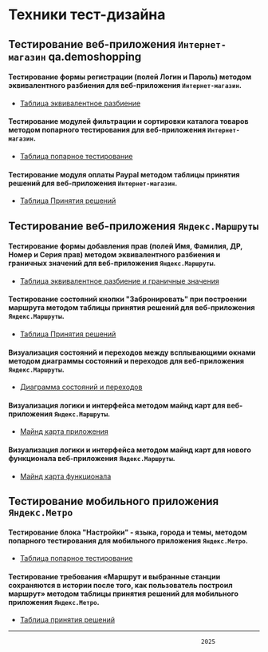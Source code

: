 # Техники тест-дизайна


## Тестирование веб-приложения `Интернет-магазин` qa.demoshopping

#### Тестирование формы регистрации (полей Логин и Пароль) методом эквивалентного разбиения для веб-приложения `Интернет-магазин`.
- [Таблица эквивалентное разбиение](https://docs.google.com/spreadsheets/d/14HFYSPNJRyDMktBCUYoLbL4xglilWt0iUaBI9xPxYRc/edit?usp=sharing)

#### Тестирование модулей фильтрации и сортировки каталога товаров методом попарного тестирования для веб-приложения `Интернет-магазин`.
- [Таблица попарное тестирование](https://docs.google.com/spreadsheets/d/11u2mu7wfr7AYKezyyXut5UnKJ3MFCgESpoK4eVLnT_I/edit?usp=sharing)

#### Тестирование модуля оплаты Paypal методом таблицы принятия решений для веб-приложения `Интернет-магазин`.
- [Таблица Принятия решений](https://docs.google.com/spreadsheets/d/1IzgJj_mnyfwArq-ZYjsgxSP4zS1Qqf4NY555rcWX8_A/edit?usp=sharing)

## Тестирование веб-приложения `Яндекс.Маршруты`

#### Тестирование формы добавления прав (полей Имя, Фамилия, ДР, Номер и Серия прав) методом эквивалентного разбиения и граничных значений для веб-приложения `Яндекс.Маршруты`.
- [Таблица эквивалентное разбиение и граничные значения](https://docs.google.com/spreadsheets/d/1AIE3t8iwD1dy8RVX5L6ez8s2FIDvzKEKbDhp5L5bCCk/edit?usp=sharing)

#### Тестирование состояний кнопки "Забронировать" при построении маршрута методом таблицы принятия решений для веб-приложения `Яндекс.Маршруты`.
- [Таблица Принятия решений](https://docs.google.com/spreadsheets/d/1KDL2tfHQqTjDs6UILd2VTfW3o_oyEEk_G_N9htGK92A/edit?usp=sharing)

#### Визуализация состояний и переходов между всплывающими окнами методом диаграммы состояний и переходов для веб-приложения `Яндекс.Маршруты`.
- [Диаграмма состояний и переходов](https://viewer.diagrams.net/?tags=%7B%7D&highlight=0000ff&edit=_blank&layers=1&nav=1&title=%D0%B4%D0%B8%D0%B0%D0%B3%D1%80%D0%B0%D0%BC%D0%BC%D1%83%20%D1%81%D0%BE%D1%81%D1%82%D0%BE%D1%8F%D0%BD%D0%B8%D0%B9%20%D0%B8%20%D0%BF%D0%B5%D1%80%D0%B5%D1%85%D0%BE%D0%B4%D0%BE%D0%B2%20%D0%BC%D0%B5%D0%B6%D0%B4%D1%83%20%D0%B2%D1%81%D0%BF%D0%BB%D1%8B%D0%B2%D0%B0%D1%8E%D1%89%D0%B8%D0%BC%D0%B8%20%D0%BE%D0%BA%D0%BD%D0%B0%D0%BC%D0%B8.drawio#R7Z1fk5s4EsA%2FjavuHuwCAQIeZ%2Fxnt1LZ2lxl7za5lytiM2N2PcbBTGZmP%2F2BLWGpESCDJDN1l4eJESCw1Pqpu9UtT5z50%2BtPWXTY%2FpJu4t0EWZvXibOYIITswCv%2BK0veziXYs88Fj1myORcxBZ%2BTv2JSaJHS52QTH7kL8zTd5cmBL1yn%2B328zrmyKMvSF%2F6yh3THP%2FUQPca1gs%2FraFcv%2FT3Z5NtzaYD8S%2FnPcfK4pU%2B2cXg%2B8xTRi8k3OW6jTfrCFDnLiTPP0jQ%2Ff3p6nce7svFou5zvWzWcrV4si%2Fe5zA3HP710%2B7T4Of2A7%2Faf%2FvPF%2Bvh7MiW98yPaPZMvPFlYkzu3%2FHu%2FnCzsSWCdPs9Pf4snnA%2FR6dT96bNdu%2Fh8WXXonf7i099AVFtArz9XtWIqrCqvHlTdtaKVgwe59A2rx2Hm7IKWF3etSM%2Fkb7S7s%2FR5v4nLFrMmzv3LNsnjz4doXZ59KQS8KNvmT7viyC4%2B1nuAdMqPOMvjV6aI9MhPcfoU59lbcQk561A5J8PD9sjxy0XYbCpBW0bQMCmLiHw%2FVlVfRKD4QKTgConAdYmAjVTUUgy%2FmG%2BMQrwP5fl4v%2FmcR3l59iHZ7ebpLs1OtznW6V95aZ6lf8bMmYcHckZBi3q2x7doWTNsUkfQoo6uFqXfgW3BTQEZcphm%2BTZ9TPfRbnkpvecF8XLNxzQ9kBb%2FI87zN0LM6DlPJYXzmD5n67jlfQna8ih7jPNudpTfpbVjsngX5ckPHqjKW9m%2FRm47BnZ0PJznkofkteyDRklWQQCPJwCuS6srkFZXl7TaqOeUYDOnljXUsuWI3DhCHLt8ZziC3ggFvVEVDumOf35Av0Vu8q9fH4P58vu%2FLe%2FXrTMV9EZNrPebu1LTKY7Wu%2Bh4TNZ8u%2FCNGL8m%2BZfy88wjR1%2FJdeXnxStz2eKNHDS2rLqxT279lCbFIy79gcMZ9sLqX8D1DrLCWcj%2B46s%2Fg47UyCpGVz3EgTPtmYu1ak%2B9W33z%2Fh3uCodfCBQuRtUqP5%2FPznntzCZaD7J4Heo00srPPl9DpSLdk9rI%2BKyeW1W1Ym60mME8ZzQyRM%2BebuduXDLP8hmV7Y5RBtkPC%2BYRWPytEf7%2BXCrSpxcNfeaGHlhiq67qFU3hH6NvhblTjLD4mPwVfTudsgCUitlklzzui8Nd%2FFDWVNIoKQyMO1L8Lc3z9Ek4ytqIQAwe8tRJZWbIw25KhuPAMTrFPDM9MF7Sh4djrGWo2I5yOHbqZRU%2BGXharfAsejN7%2B8IefL3gtzy83HY6ovetn7Mfpxcbps3R%2Bdy8OgfEhUIbai6ymK4UdKrYB3JgLro%2FemMuO5QXHJvlGWGxDtD4Xlj8XhdhP7%2BBWtFvmCYkUHkxi%2B9qULw7XeYw5jhLcnaCqOMaMac8pmQ5HnRSYIyHnXbIC0%2Fxiubw2dP5E7qM3NiMwNUlYMFIG6s9AL2hjm3Tij8Gir%2Frk8Yx4YcR947AESPTO3ddPjROHVwxXcaSoq7vGDfFRtchAg%2BDieFyxyvbI%2BqiKfLG1knVlwDz4pJpynMrL6e1scFaSGFXt9SHU2VFiQB3eXxVAysXdOLlrKjK%2FELMlQhaRQKqsvYM6x%2BvpvcbC07oj05u9PlZrjcUbN5QcPyww1Q4HX2Ks6RojDibdDhtWJOhVTHoNBmobaHbDRRAt1zo8VXI2hBu06xiyLmDBBarYrW9OrSY4W8zGGErsepCfjO3xuj8GrZvTBVHAnNOPX7anbxi%2FNgd6BlAGVynTKvipZ0ycCGmp6NiWl%2FSMetCRmLDTpYynJbEWAk8ZTrU2qC55roqW9dIbochd3QYAv4lBKYsjVQKdFHJZqhkzbDl9PCgdpGprKKXTiTtRm1VnnTTCqoynuvPempFGAShuNiwVhSOlFdNhtyY1KZgZLxCvCzZgSlaOQLTXz2tJHWoq0g1QIcSWGqtfhHdVPLhYqDjzLDfD0vQSyCqSzOZHIFbYAEWmNk17XveX1QnivJF%2BCVz8epiJ8qvnOsi6FgASbEwGkBOwWyLsDFCql8vr4KJfDaaqJ%2BfC3WtiHevzl%2B%2FZt5Ky9E4wGzLC2ehw8lNFTp8tRNMUBd0qClaS7ctMB%2B4hKhaF8edYYvjkjRklcOAwfSKc9mPh4OjW%2FtGDi%2BEU8eYZesKPCRqSDi1Zpbl8%2BatDr%2FbraxbbAZ4ABsY9WQdXKHETs1K1h3PKV7Hv6lx%2B7d2b9zfx0MtOlDHQy07QLz6ZmyRgIqyZndcDwPX6oBVf03MFiSjDAMTs8TsCVaYadlgMYEBRX21NRhiAevRjC9P4FVZnOPRQYgBv8bIxTiwxqjQlm2JcdFq0dZ1ONRsmnfatWwGEeHdupD4cn6ugfAp2WzOiV4Ap0SlLir37ifeQh6VXhMSm%2BjZiMpShXH5LIipo2RY0LDVKtrRmHfQE3hyBsKzQuEllFtWc7s2AceY5ft%2BeQuchRimIUiv3todFSkyjWuhv17YHmfefrkeS9obFq8iSWE2dg4Ev3UuttyYuZQqY2QuqQZ4zDUiVn0QS0PqjGpPoRjJ7ZqwWsYO8y4aYqwDlpwRjJ6TtsotviLHlrXKB1PWtTqyeeBa%2BLXXm3BwesMCfAyHEd4Y0ZRKY0T0JWKMr5YmKhmAtsx%2BH%2F2gfXGFMrHMod%2BF7n4%2BCYXRz4K4xHeBZxuiCG5KIB%2FACEIhXZizqdvpIE61UaR2Tv8HIUhH%2BZghCBlozDeA1fsG%2Btj4Df4EJc7VYas%2B2JUk3dDYMcCdAEbgS2%2FpAbS%2BAHrpNQMMN9jNveOGzOzoYTKYSOEeHS3YNbpYRTkymsUquBWauYQWHwu7ZQx7nrUSrlPpU77%2BPShtEQtcLgtxuuuktkvOnBlLAaPOgMTSgQOVrbBxMx3TCagu8BYHgn2%2BzCagYrFJ373tGktulwF%2FPfsX02ushr0w65nM9VTk2%2Fcd9OiMoO%2F02dBK1pZ0OTKxbPS5L2spD9UfPd4yCTxgQ0jrj8DT6Rs2gLFWA5iqYHRxfjwKFB6ZAjUNgKlrziZVn3vXO4vuuhwYAzwxZY%2FWdme2gp5AcYGHNzRtkBpJsVswOodAXG%2BGlbHlyMF1NHNmmfoQQnEyh6yeYkJLEZh2rfjRThUQGhj29dO79KtVeDIcHOg3BAeaDA8ZadoZHWmjYc4lItUAZgQOdWm3hMwewZX12y4bIIxoNO4HaML6NzdhfY2xO0y4zvhsWCqqo0n1Qx4PdR9uCCo9O9gdFemeHIzsQvPOsvDoOBvPtAD2a5hq2X%2F2j6%2FuPz5l9x%2B%2Fex%2FuXeTMV7%2FFb1OB8jAQOePPRgb0GJKerJw89WRd160ShQfvtGehmQvq0pZk3BGz51tDr0dgPAyL8ROOjgYV6h2HwKgErTQ%2F%2BRHWzCHtnIWbwk0DHdnOwi%2Bob9sHlrKEmBKgnVkWH%2BFSkKEzLLA5yE8JU6%2Fc81Q5fGsbkPff4rQALWJ%2BzcYF9Vozy2%2F8zRx1OqFQEo1szDAknWSsjHKMMAomUdnGEKV%2BBbXSBUsZZzEVWoEcp3qsvUJAsTpivPuWvnA%2FJVMWFCeoGPUGmooNC5UDzQU%2BDmz33AYMal9Y0sl5rRrpwQxCpDbBTij3Deu8hrOr0emDLff7qyD8sOUXJLTFD%2FIOQ8nGatnMEbzoe%2F75MJWTDjYx6cAlVh3pisJvp36B%2FUrYi7XoIPTbpyfRNNPX13qT%2BcbXMt%2FU0l8w7dCr01%2FgHqaeK7fr5NXJiUj4wlonnIY4ALUTjvAXngzNBj22%2BW2fyJzaq%2F9%2FfmAIqt0o8eiUQGcIBTFYxWGWlg1%2FuTyLDttf0k3Z4Mv%2FAg%3D%3D#%7B%22pageId%22%3A%22pQJ__MYgzzdRZCGl4pJE%22%7D)

#### Визуализация логики и интерфейса методом майнд карт для веб-приложения `Яндекс.Маршруты`.
- [Майнд карта приложения](https://viewer.diagrams.net/index.html?tags=%7B%7D&highlight=0000ff&edit=_blank&layers=1&nav=1&title=yandex-routes-mindmap.drawio#R7V1bV9s41%2F41rPW%2BF7B08PEyEDLMTKdvZ%2FFNO%2FSmi0IKtIEwAdoyv%2F7LwVK27G1HcSxrG9yLNDhOoujRPurZW3vy6PbnL7Pz%2B%2Bs%2FppfjyZ5glz%2F35HBPiFCIYP7f4spzdoUzvrpyNbu5XF0DF05v%2Fh1nF1l29enmcvxg3Pg4nU4eb%2B7NixfTu7vxxaNx7Xw2m%2F4wb%2FsynZjfen9%2BNS5cOL04nxSvfri5fLxeXU1EvL5%2BMr65ulbfzKN09crtubo5%2ByUP1%2BeX0x%2Fgkjzek0ez6fRx9ez259F4spg9NS%2Br941KXtUDm43vHm3e8O7P%2B9P4U%2Fp8enIdT9Pk%2BOrT9dE%2BT7LBPT6rXzybPt1djhdvYnvycDp7vJ5eTe%2FOJ2%2Bm0%2Fv5RT6%2F%2BHX8%2BPicYXX%2B9DidXxpPPi9%2F3Pfx7PFmPn3zS9ePt5PsDfMhzp7%2FXnzkQaj%2BPIOvDX9m37f66zn76%2BFxNv02PppOprPl4GSaMhYMF6%2Bo2Vx8RHEqstl5mD7NLrLfdfqUvDn57Wb4a3z1fvDw8%2FuHT6HY52mYLarz2dX4seJOGWc4ji%2BNFZNN9i%2Fj6e14PvT5DbPx5Pzx5ru5gM6zdXil71tDNX%2BSobUNculrR451FDkhW0HOEoG6AO%2BCHPeHXPbWd9Ob%2BbAFywxVHLMDlqTrf6sPyIzWfhAy8xNXI88%2BJLcc9Kh2WCHitcu26Kps89eOnOwqcuy1IxfQR%2B6X6Yd%2F7n7cfPl9Mvp0Ntv%2F%2Bfbs882%2BLPqwi5GdZn%2FeTe%2Fm%2Fx3WAxMi9%2FPm8W%2BFzfz52RrE%2BV9r2BZ%2FPEMM%2F4bwnpnQ72Jc0clATCs%2Bae0Y1v1EMtOWRtKZLcXXtSg6ynB5rFfC8fpqc6uF11ktzONq%2BedOXoqTi%2F%2F7cP77t4dfz04uHtL%2F7YekBD773O%2Fnk6fsm%2FZENJmP%2F%2FDLdLn41lBH%2FzxN1Qv7D0uwBvMbeHL%2Fczlx6vX5s6vl%2F%2FMJHYwWj4fD5WOwfAyXj4O9OZzJ%2FNvZ4s%2F0aHmRLS%2BuHhPwXC4fxfLxUI1v%2FnNXQ8y%2BrdziLNbNj%2Bubx%2FHp%2FfkSwh%2Bz83tziZ3PLrLlt8Di8MvNZALsw6GIotGoanUsDNT4ZyWeSopDkZNiHgbZlR%2FrrAiPsmvXMCPC2O7LoESyiya7Rcluww5cPM2%2B6%2BVQX8xtfTLOhS9Bx8cTVZt2HGFj0joFdxsIB6QQFlHcI9wswqRMtXRrqtNEmeqVrV2Zam2DofFOlfFu3RKPRmz%2BryFLHEUFSyzCoiUWiCWOXRniKKqYvg4I5ZYKp74MB7abDcTsMKKke4B3A7jx%2BHsnNa3GDfX0Qr2OVIij46GVMj1cKtOjLBI6FODxGIRNTN3A1MWVatZqmqvbXGrfhf5tSPtyFufVr2BIIISp38CV%2BhWsTobDjQ9FJt1RlcbYLJ2xN%2FEs8ZLpxEEvBeGEFMKhIIAwXbRY5Autr6cfx7f%2Fvvny9fb9%2FY8TOf4Y3x7uy8A%2FWMp90iJ4Bl7BxbFRoD6OJm%2BH74LLs%2Bvb6ePJ3W9nl39wf3niqlE7Cz4PgcMjl4%2BJyhOvvJpuh5pSxgdhztvRiWBvwSYPAgTWxqMTBxHD%2F35%2BiJ9v%2BO3bPw9%2Fv%2FsteZIf%2Fv53X9iqwICWS8LD0MGsdzwm3BHhlBjCfVqnYYRDb8SJkvH0eZ2mEfaWfi8ZT1P87h5hNaO0UrM8bIoH3iOsZtSbp1U17vqp2SUBZfGcq3hFZ2F1jPJ5BiObLJWbFFK5mtHCzG%2FXqdyR%2BRV6V27%2Bdj0kdY%2FQRJn5n0cgllr9hLjwA1f0mmPzczbOAHyJAR4P%2FI0C3NnlbHQaWoZnibO9wN7gFNRR1T79RnVEy9xEvbVpFl5iUT1ua6Aqlqai1s%2Fh7t8g070DXm4ytD6PFEVyF61bULNJc3mwpLDnF6odN397fihQTpiru8DSiJUTeQr53AcP7OY%2FzzVvbP4RXlO23iEFSU%2FyKO%2F7GNLT1Ea4o9kOEt%2BzzUWfbCyYHZzIYU0TpMUD5aJPNjaNMK2ijQBXmakwSUGrUBCqzCHQo9AROTQpRlCzrj4nBmZwkDkc3Q3tuIx8E40UKxFPRUCjFi5QWW%2BaLm46BkH3AAT%2BOr2w3mKFmQLtj3Dw%2FuP1lzSTUCBodQVWYIPBHTmDu0RireDuId4MMY%2B9Q4zspVdAvI7zyrieEAPt1qoAsUd96U7bEkbdoV7J9q2BukYFlmOoMLJHfWm9pW%2FU4z4za5e6sybxx95Yifhw%2Btxs0wDTCpKTqvxQD3AdgGNSAPPGmrr1COsppUX0L6u0QgtZV9stuVxyBHwdlSSxTfwPwOeo7fmdvKWWcyCRbQ7EnRdVEjEV0xtMMS%2F0ZgogZewO2%2FpKVW7cn8Mb2Qa3znYNlHuW36SRIDQt7mCagpX9mSO3sDXJZKgTjfBDilHJiCZItlGJO5BiXJ6KxfyQrzMAswyRGAK2U5qPJ9d4xyCwHIJXBwB1jesRkMth4XluucCdVQ52VuGy0Ht9zPwt8JeS3XqNbQtAlKFrfus7KW4VvfpiyOqyuc1eUuJts6gEYzptYV4OxrTSFSIhUPL6wjAWklZAKwWBSlnKeKlGx%2B3j9e3y9O1k%2FObNx7d%2Fveeffg3kxdMAOw6gF8kdIU6IUTwZHhalh8C3FYgfnRYjJuUvp5D2X%2BR8Hm%2FjNVfwEdnODDmXNFGeHqScrf%2BJfO20TH0nLziv4zp7yUA2RcNWnJWNchrQ8oB5BdkmR6beVljLs0nb0YNRcdwggKa0tsva9p885LW6vHRqB6AxuUW60Ve2LqMit1FRJnqIrSEuIaIRq5uPirsmPcbWGFdVuZJBmE5LvTbgbkVRe4uD8FCXQGaiuwijU0os0C0jt3Y00N3Ks95UquDU0Zb%2BGa4qkQWxPxJ7g9Ru253gxluoTqr0V4UnkZC0fKrqKsXWKrTVRFn4n8S6%2BkisrX4PhAcgkFxqD4QPIBAaSQ%2BEByBU1drrA4JY98bgtRrrgJhESEQihg028GLgz9UnaIYwiDi2DkDQor0d67I2DnVFezPnBJ%2BHYkMZB01k3JKZWez74B5tPRA2M1P1egJZTXCdwunPwuhdItdGJrsYPrHEMiYV7iY7xSebA6J4LqdQMakUYlJm227O3aQG%2BArOOvFAVUZ0Cm35tA6nsLKZUW4KixvP8AZoDTjQG9qmNZjTcgOIdQdFh3iU6Inivn2iLKm2hrqMiC1Khwgu%2BNS24sDd%2FIa4QzaAHH2VCVzNKcV55P7nsVL1soJCgOu3KhbxNqeJLUHL4ZwiUdsQlsMwrG9cAvzzMMtqU5xf25Iwh%2FNb2dMmBFp1YJg1irPp3VIJpYMI7KFuQxcuxWNzGiK27r4WE%2BMlxeUrv%2BcT2gjggt5rSqDgtiLobKNT9Ix9a9G1bRkgOLFCKaQrRI%2FxrhjTau2ijXSPcYMY0zLB69%2FYLYzbwYpW4aIeed%2BnZZNnNHeCDlQ%2FfFKeUTH%2F1QVp86FRE9ugRnHjyEgpQvMbvvoDK7BQhdnmXd11j04tODptS%2BgOUqNkYbPUpLTiCT3yV3B6iBTsgMfp%2Bl%2BuKFfoMl1vtFpBoUdCNwxVYt31L6XV9U8gB5j0GO%2BKMS3GnUCOMOkx3g1joSpJyGDc96VqHmNBDOM%2Bpd48xsTSrUGPceMYB8RSeElJCg%2FyfA4BfyIAcQ2WvEP6v%2BqXdjkVhWpeL2IHLAGhU2yGTtyaLuMux6f4y70YbxRj635ljNiuiSyKSBcwbgcrWpklIftURvMY0zKrQtGTe4ybwzigJcd65G5dp%2Bj8duHO3H1%2BWPxn4UexynPGuupHRbYlIM78KBkSCIc8yGdsKZ%2FSX%2B%2BiErwI6GDSeNFKN8haTQFfE160Yg4ZEYgrSeNFy1%2BRtRoy0mES2M87rVhAj%2Fxl1Y8vSAN5Rpv1uTfOqm1k5J%2FQtssityWZyZCYsxURSGp4MAb2eFFztghwLUjjRc3ZIsCbII0XNWeLAAeCNF7UnLQSknQ3%2Bs5gzljkvVBfEmgQvstiTm0Xc0SLSKlH3oV%2BP5KlhaUr2%2Bx%2F8u7P%2B9P4U%2Fp8enIdT9Pk%2BOrT9dE%2Bp8BFnXye%2Fpg%2FX8zlzcX5ZLfVrLQBXM34T%2Fd3GHgJFARcH19QELOSauSvrwtWxHMbVDmN5V1hSQJSUtPhbFi6kJIjfMr8kQZKICQQM%2FiCwlv4VgJFd%2Fd6vUFIK2OiR979DoGbbA8B4%2BM%2F697wshfWLpq34psSKAgk4j1BocJIMlAQiCFpGBF7CIllUtTIu9MGdYOxEG02RCwRi%2B7yfBoWC6RPYomR8bbbWwIhAeqPLygEMSiEfyi6Jk2cmJGp7C1PvUf0BoPD2%2BxnXJJAfnF5FeSw0ZKlTiyvQqFs3BcU3vIjJVD435wlYjjsIaRF4tIj734j%2FE1GhHHvRoRAiouGuCC9DkqmjFhqjEIPMU9QcG%2BpseqRd%2B2IiWo95f%2FYnrSkJnVkbG4IBqYWlqgOsuk3GnYoG7FGRqgbhmbdqQQfCD8B1qDqEw7tu4jKPdvGwLnV0XZNRJBuaqQowwPLVoqhO9krUh1FsL%2BcwlCBU96JJU%2FxmN8QABejeIKm%2FwhVyiI7klufseWw1ytO00u1uADpNErE4Val9uBYoR58CK7EhryuIYZFRUcm%2BglAH%2FYE9q%2BFUUAT28MrQ1eA6kZ8%2BUROZPrjesLDTRO%2B1KyqBcDV42L2Fq4Hzfm3Lf5y1yRWNclzM%2F%2BTbP6RSIAEALGtADgEoCQgRd0PeJ6z9vI0KYOZr2r24NDURNWdxbQnMzJf0jBrDwcuAn2dgVcFcFp0x45B4UADjmlVPc5j4NiuHrmR0Z3fdiT2BocqiodHPQtzwEXbsPt85s6Rhm85yn74fHiHBDpWo%2Bs%2FQNZ%2FnBbXv7tWawwPa3ZSQBSnOmKWXqyi0TuY6pJIp3ee6gAaRrZhiTvZKSmT721Hbzvcr3%2Fm3XbEBNhirbZw1MfLbW79FmeOPZH0pR450tJDC8cACNAhUANA8dimtTYdIZqlbnwLFlKEKrhtFaq7oCQmUBnTsmBZt6OOaVFh9MjzDrQscad03xxoWaHvVeypeARcOvghxezziKhI2VI4HYoUgZ20lkXKuk1pTKszjx55KUkgZ07gTtDGJlRo49KVeOkoDHqJAyCjWgqPgM0bFp7nhBtuLXBwsBYUYkWcM%2Fa5coaTzMlbBfkWWB4D3ZlwFlzHxbxDF%2BS7%2FY4n%2BkjWzh1wp0cO9cIigEztfFKKkqM5dv4sY1rH2XwtwiJthUWnmagISzPHcnrsZrPF3Me0mk6ItA5nuBtTTaxltlCMhJa1F2VNRK1LNqvjmr1wiGh1HpCs6B69dogUm40MRF7MN22IaOXYJatDuH%2FhENFyFySrkwZ84RARcxdqla00Fo%2Byg1gFoWcKk04GpNJfY4pvl6dvJ%2BM3bz6%2B%2Fes9%2F%2FRrIC%2BeBvuczp7WOs9wBl5pPAFvD1VAq4eIHrn%2FI1b11wUmR0PvlmV813%2Bepkuu6xDd0pbm5%2Bq7d0oJ5jo2%2BjxqzLqfVuwsixiUdARgoJCGA9wGYPloIg4HaA0ANYfCtkex5y%2FX1Bpv1VM61sfpm4kqdgG0Dpoz6b0OTVA4XqLdDeLAmnMR0XIR9ciriJewT68iENJc%2BxiRr2UtUrLhfgy08ghsf8PNd0gR1xvuy%2FkXDJjdnNXXn4PuxVdsqftGEOWWY%2FSWpNVNvKDyxK4ewQ0IpljLn3YRVGuoR7CWFpX%2BZVBljPHOi4kRwHifQ0wKWm18VZ3SxefwGFQu6CIC3zOJrUZuS4hyOJN4QJbmpH6lVXLMbAIyjq5P7n9WkXgrX207fzlcZS%2B42cDoqJDqMInB3icdW8rMtkbX2aRLrHBu%2B1jNJ78itA21JLGe9HrkfY3bmkWsa9y42WoEumop5j7B8aubrWrlQq1k7j4%2FLP7zUThXZFGXp2aJFM6hCg3zFNstnIssmg5g%2BQsDaNXDRuSEcAQwheUn4WbUMo%2FK%2FPy1owCzuLnjn1cDOzLXmG6cZObfYSiyeDwukUZoPXPfq6s0i6FOUTHlZLh4fLW%2BDf7kgfmTSfiai25N9XOnibP1HOORTxs9vHIYeay08tG6q8gnD%2Fy369K1r36WQ%2FNd2g6Wo8dqckiuAaG6hXtcASXB51Y1VHAROK2hooGadTMwd6iVJJHLHQajLpxv7qu3eq9UNXUDs%2BnJUNMH2NqXSM3wYP3tqKOivs63pcZzlLb5C2cN%2FGRQnJoXvsuZIIcslJxBTKuKRAZ1SNmvBStajCkZ1MlIvRasUlJY6ZHjnZyLSRJ9vu%2FKHikvYu1yHBu%2BpigmUjQbB1qoon1kwLGBoY1owqh55KfFtnbPWcZF8jry%2BVqKXLHD7rrBFeevpeJiC4iIVVxwLxUX7Uy1IDbVdSiML1waiFXx1aqCeNkQUStX5nXOXnvhEFGzKV76K5CGiFgLDKmO7%2BkhotohRgqvMVGu0LK6Co82rt4oO3ihJYGzQ9FCy%2Bpa2jagIldoWXJYO9FCyxwFSSCXjELM11F8ad3c1FnxpSw7xKGCNa1ymcgeetneKdyPHZp%2FwpJbyIKDCysCz1ECXm49tL0rG0bxQVh1oKcsEisEhrOzCgOJHTjQqeSKbkpgQYSltWugR94TYdfbH16IsF4OjXgh3NdAILaqVe6rluutbRXb622Vra0KkNOOWrZVZQ0hbCi9OZdUFBArsooSsHCg26r6TOTWzuKx7IwkE3ZDtSgvXEBCWY5kWKSX5hamf3ZSKCvPLk9t%2B1q40xIlfS3SrWQfJYMeg%2BWCGj67HXniECZJZAehjJxBWFI51Ij%2BLXL9oW8Ei%2BsiE2%2BWZ3UYjlduxRxttyYaEO5cIHs0%2FzcatbNikJLVtk1GeRuKRlZMzuJoTaABrlgB0MsOgfkITCvTIPaj0QL9drBX%2FV%2Bhtgjbxb78LD1oXAviuzbPNqSs2ga7OAAYJUHnAIZy5C19HFmWCji09HhcPagu2dIGfmPJlhmZb6FLykJW%2BHbocrL1WTFp8XtrZ9rQ%2FMJW%2BWH4xmKfj9XIl2Ft7TZ6YHStZYAL2pItKtWbSfkGc6EJcyGVkGlRVKJ1IUc70lLS1aGPqujr2si2wMfh6umjqt0gZN6jqrJ%2BDH1URTKqCpFUSstRVdhHVX6iqlB4j6rCPqryYCaCxHtUVeu40w7S72Rku6Gsj3WmsqFc6%2FR0n3v3W0w1MdZ9rfO0OzLVoumpXr51MJudP4Mb7qc3d48P4JPfLS4AjZhWakSZab9Rvbergvj1IliNb70k9A%2FdZZV4If63s0oaJ%2FATXCU8amWVkKo9EDRMK7ESHsVooYERDYho9ZXUI6cbmeTiWjikYn8xNJFiE8ysPqq4XltvLRcU6WJoT%2B2W45iSruh0MpbwZtjtIchusyTXrz9Ebxmhm0hEt0wiVh0RYx0gAmQlBYlqX7fLWvo4mrwdvgsuz65vp48nd7%2BdXf7B9%2F1307FS9OjYkfbB6H2RLyWPjqZOc4auzbi3giJ0NHWyPl2bceEtufD19OP49t83X77evr%2F%2FcSLHH%2BPbw%2F06WRz3jZ9syynXzukZfG0XT3UncL1VMVeNGjnTTnsGXG1x872Umz6BMI09w1pe6i102KrYfi%2BFlVA7HO2lbKq6S1hTVXf7PDhIFh%2Bn%2FqmGb3orVtj2uW2imWKVsUVqN4uwQ8eyjBtxaPq0PvbG0rSpvbF9zvIIGgAmsS1%2BTQQXqOauThLcTe%2BayQq4OnS2Sn9CPYv%2Bdm82tGrUeUmCDeOHIHqH%2FexRNp5JT1oGUv8B2QWT%2Flaf%2BPZfstIXhQecg2hMGLLnW%2FCqM6jdFDwkEYd7r43v1%2BwkeSVZuKYkT2wneR2VNsFy4uZL2vAovE7LZ7rdaNHfmNpKn7cseNWw8VJYmD1W9N48kFvVnea89yacPJHmnDyTNS0Ft%2FXyhLPlXyfv17Hlr7KrXVv%2FvCS7X0znqwKMdWiVAONUTDS2vX2yURJCApJQ3D54eZLAOyoJasWhdR0wG5RrQFFWxQGPD0uU17XaQaUuKol1aqcJUWH%2FC38%2B%2F%2FPm6%2BTk9Ecir55i8ZnV2rnomqSIoqSgc0ErYFHDxgWFFSQAmpKi%2FqO29oMIKTJrdeX74Q23u%2FKRkyu6sPJLjq0otjs6NmKGdS5ZnaFGXgrSFqUAd5X89IBuVwwCS1dJEnOVyg9P1SECPEhQ91PbZdU%2FXJ9fTn%2B0JwLWaSNnIiD8pI1ccigr6QQbxYA3TnKtxaFenKhRtXJ41v%2B3jES96f0iE%2FemWNT4pHvVr2wL%2FUp5QdLyT4QfYvwLw9TbSQu46e8x3R3TlBakfmojXhakKnFNBNNap7r2mOIpWCKY6pgCDfcptMxxyR7bEB4RYI9VlxQ3T2IRdU5LaYveK2yTycRkrCSZbEnwDUDOLQFSpzuibdXgBm0PB1N5xdqz0BwJyteZP%2Bb4OgxsDeWOXoeD17%2BuWNK21aYTAz3mPCceq4k6nCFpR4nolKSB7k6odHj1ttvJOgqkEqALmmKHUgD9EuSEB0BWQQvGtbTnjidgldz%2FenvBWqoTTEHkmEdwDFoDblXi0Czvvba6tNeDvrdJuDSdIG6oK4n0%2BEfbS3GVVGhcX%2Fk5zJTaodqVmyYd03OyRM9VKDCu%2BvOOtlRgKzZK4QSxyYLs%2B3B%2FfmesLMUC%2Fnx%2B8e1quYb2L1axx6Lp7s3dzePN%2BWTPOIJMRFeaWbxxc2j1tfM5W31z9tadVEDje0bV%2BmDh3FhqBGdBkRaPdqKidlwW1cxzsygTy%2FSVFKjR7O8Jjb%2BjTdyyNqBNC6qQVWFGiZxigYY7Oe0Mwa124yOjxrq%2B8AdI%2BhCvqKO1G6fG7U34d3DjtyiAoNIGeIPIJ94FvjOEJu8Cj6QycYGntVWrxt1JgS%2FS3FU2Yce8Yzf1RSAsCZDu9IWX5rRN6ou4LX2BsIk74SCU0Im7oC9qFIh1WR3oQx%2B8qYPuFFF6VwcIq7oT7kM5q5q%2BOti%2BBKLL6iCMsGgibNM78Moh20YdNCXVSDa%2FE1JdclpQF6TasqSvy5IcpNh5Uo4kGU9Zdz4R2MgWXtXO3Ob6KG9dV%2FFhv6wSzp2gUVlQKtB0JqpuARpvlhIfds9l2B1SbxkOfNidyXm3AI23Gl582J1hOhKWNm%2BHrlQNuyaV2mlAAmOM1s4cbSB4qO7iKWLrIggRN3KsAor7K1CyyI4gLSpf1ajbY%2FKVlw1sEcpjh57USe7tKL0tc%2FeCENnwc8Xcw9dunQy%2Fm3MMatUT7rMDxmLTRnMpN1jp5V%2FvxrOb%2BSSOZ9nFh8fZ9NsYJISi44RvQRTbmE1E%2BIQt9ahbvnXrjhM8DA7SGBTjSWPxbuw4seH9uWP%2Fdu44UcnNxNVhjaOrXZAb2XJgTJ8%2Fpj%2BLmXUKsGBEp1Rzh2E1y5XUx2Y3rRgjwQwnxzwlQLDoAOuE42q3AzekeJfSOksnR3ZvJkMOD2%2BHY4KGcwgewXJbW2WTWuNk6ThfLYFID%2BIWmXb4aikJhPyvlnZYle3BLRKBKgdXzAgc7ko32yPcJDgy7S0GGcYEFgPOqSKwGCgwJNpbDGGEL4Z23QacUeN%2FMXjbWG%2FRE0gTXBu0yZKpzoyRP%2Bam6twouqmwqlH3bT4Wr9q0%2BShGqmH2FeuxBcY4fefKw8pceautPfAlWM3KcKsNmCttgJw7QowWVznuxpJBttb4P%2BBD463E9b9FzcELCR9Mohf18avi9sub76qwfV%2B5AjYhgU5H2fsNWivosnrw5c2Mh5kJDnuntvbYyoqUZHalKp%2BCf1ejvlVz3dcCER%2FM%2Fav1v8hQphFWzRginpXWsM0LcDWRqqO%2BFf1S48pxd1GbrlPnWpseGWpne51aM%2FHCtldIFQm9bukbOY%2FlKvSNbZ8j5qzegRClVjRd8FCpYjafkUIr0hOEaJyxG2ZZ6wgTszYlCXebYD63QbbRKLG6xLEiqS3ZQ4ybaWrynwMTAXqv9xh8yCEYUiP5uiZ0eRBW6fItSGtcxk2Q1nA1QYh%2F2pJCtz70yltrc7zyuDOnF7cOlDf%2BLw5UMQdI1fK2jhSx7FfJLmVXLOhGE1jBioLdYaANDkEcCtM4RXeSmEENrA8K4w1ER%2B%2F%2BvD%2BNP6XPpyfX8TRNjq8%2BXR%2Ft420GBwFYD%2BYCEMxcCcxkKQXmBkXtcNozcPs8VMYrw2o%2FDhOUoBQgeDWRO0Phiks6ww0KTufImP%2FFotK9VRdvgD2cB%2BB5DACDmZ1cciafsdBtWwniJuxxE2ETXiuOXAmjoBFJ2yq%2FT1O6mEQ3%2FVHpCtyhFLvVh17qIdwgFkVb6MNY39o4ZFy1Uu9tmIlZItkBS8raV%2BxLzjH8RIKF807xK2l1fAx0FqRJmy7e%2Bjl0A3mBEsFB%2BRNz1jKltQpFh21PNq2buT1VRwtuXDfRQdTA%2BQUl6wbX1Y2tm23DpRq7YI3u6TTHz9u0AgL7FSBcecKcJcRd4fzhCLTNgRAp5oB5MAd4sVdvDmiaAxGgbF183aSuFk0JKay3Bc7hjxJkT6hlU1BGYnmNsfUGvHiQHsiYgJov2Qru1TxNNc%2Fncm69btyp%2BZK%2B172adw1%2FYg%2B%2FQz3vMofKupud2wBewmh49hxP1PUqn6bKT1Nbz86hwnecG%2BwVfpnC59boO9T3jjN8vcJods1QUBglWcFeYTgGX24BvrPtW17SKarXGCQ1RsD8K4ySBlG9wnCMvbDGvgn%2F4tvl6dvJ%2BM2bj2%2F%2Fes8%2F%2FRrIi6dBV9smlkIDSa%2FoD0Y4r%2Bh93sjJOEyihwm9z1tbcBymOqeRvAaYvJ0wUjVq5FAhbcqGiMeyzpAtE2ZDZhbT60xYjg41v7k8Obe4EoH756asYPqE9naYufeyGlhcGPbKRzreM7w1WbDDTJnoXYzn%2BewiW4sLQIu2dDRilUtsG%2F4di%2FOMyQTn32H88cSVCS05eM7eeQpN6BioAegd7e16VBcotRFH874cWSCBaCImq7JSzS%2BR1%2BtZY2CnqDZAwW6mNhMFu86BAv59AF3Nzfe2quau7zsgXcSrynOI%2BA51Cm%2F9o%2BseJVWVQwSmtIepsgSHCEy86E10ASe6ylIV7xDB12VppfZooLs0BGSFkfktTXmwjpwXvoXzktRhKMz%2FnE0XvGz92i%2Fz33b9x%2FRyvLjj%2FwE%3D#%7B%22pageId%22%3A%224DGFe7iZH81EtKCr-hcL%22%7D)

#### Визуализация логики и интерфейса методом майнд карт для нового функционала веб-приложения `Яндекс.Маршруты`.
- [Майнд карта функционала](https://viewer.diagrams.net/?tags=%7B%7D&highlight=0000ff&edit=_blank&layers=1&nav=1&title=Deliver_template-2.drawio#R7V3rc9s2tv9b7gfP7N4ZafDg86NsWbmz2226Tfam%2BdRRYjVW61iuLOfRv34piQAPgEMSoggCspWZujZFURDO%2B3ceuOBXn7%2B9Ws8fbv%2B1ulncXTBy8%2B2CTy8Yi0hGiv9tr3zfX4mjPN5f%2BbRe3uyv0erCm%2BVfi%2FJi%2BcZPT8ubxaNy42a1utssH9SLH1f394uPG%2BXafL1efVVv%2B211p37qw%2FzTwrjw5uP8zrz6bnmzud1fzVhaXf%2B%2FxfLTrfhkmuT7Vz7Pxc3lN3m8nd%2BsvoJL%2FPqCX61Xq83%2Bt8%2FfrhZ3290T%2B7J%2F36zmVbmw9eJ%2BY%2FOGt%2B%2Bmfz28W35eRF%2Fn%2F7%2F4%2BdXjLz99GuXlYx4338U3XtwUG1D%2BuVpvblefVvfzu%2Bvq6uV69XR%2Fs9g%2BlhR%2FVff8sFo9FBdpcfH3xWbzvaTm%2FGmzKi7dbj7fla8WK15%2F%2F6V8%2F%2B6P99s%2FxrH4c%2FoNvjj9Xv71uFmv%2Flhcre5W691aeZ4TEk23r4jN3T7e3BnxLVdP64%2BLpu2IShabrz8tNg030u1t2zu3uwU%2Bo9z6V4vV50Wx8uKG9eJuvll%2BUdlpXnLlJ3lf%2BdbJej3%2FDm54WC3vN4%2FgyT9tLxQ3lBLGiRCUUsBGNOXpmDIi%2F1HIFcUv%2B48Qf4G1Vpd2nHMAF1HCz2yk7Edy5qMufCQWceajcj%2FomY868dFZH6n7cbZrLXz0Jv3jW%2FSaPXzNl6PHH0fzd58X16PYCxd9W24kExW%2FAx4q%2FqpYaPvHd8hPv0A27Mh5s9l2aztxHrqDiP5C7%2Bud6wBjNNJ9Uizg18n6Z%2FZnzLLlw8M%2FH97fjlgXwn98Wn%2FZ0Z32yQX0AC4wqEnIVpMMT03ui5pNq%2F4yv3sqP%2BmCJXfF%2Bi9%2FW%2B10TkXm5M%2BnlXhh9LijzaS4gWYP33YbJ14vfvu0%2B3%2Bx7%2FnkotjWjO9%2Bkt3Pq%2B31yxhcobsrk93PbPezCBOJuGF%2Fc%2FEzATdciVUWX3q%2F0PIzddaseG1L3a%2B3y83izcN8R8ivRVSu8tVvy7s7wCGXLElmsyam%2BLJYbxbfGslYvppEmaqyGWG8UNn7i1%2Br6LlQ4vtrtzBy5uR4%2BqM2LQlGmIdQ6d2lm1n6CJEv6UZXk3qnrvsd96ZPcZDE%2B46HKxvUF6U2v01%2Bv7ub%2FOPu7Yfk%2Fds1n06e3oxYF9XnjToKj%2FRKKnxz4rBolfkXq2dlpryFFDh5A9Cap0pefEPDCjKY4yCD7WKFSxBGXO6uXO9%2BpiCGmA4RN8xmSfGvn7ghorEeN1A0bqAJFjfQHuIGHAUIKHAYsxhILW2U2e6yx21Vqzc3ByeU%2FxigIlQaFKG8GcGmZbtUkqZipBc5HU4xErKFUPtRjDRmGghebAAbVjPibJUGoBo7Jlu6C11uKXQ0rHCdpQGox3CJlQYVJtAuUeDR5FGIXUcrNiix%2FhN%2FefXrX6%2FZD7PJbaFz%2F02f6GjkLWJvWjW0ZsU%2BTPZ4voT9oREqfmcC9hd%2Fbm%2B%2BVmD%2F8op2j8kYx%2FnvGenLTDFZ5SdztfJKm41KXJkoJOmz9RAibHf32Zvi%2Bqz0E%2FahFttTkoEETgwuSopF4H75QMkF8oEUfMQ1SA2x8s7yyRHwYWbqGvbRH1WfsH%2FvMazRh6eSGiFcmZ9XOIANyQFIRL7lAAokbgoyd8JHrIR3BkR1T2xNJGMgsJJ%2BU5VRLBlu%2F4Qr9SEExPYZWMmlEu1Xr0p2af6O1yVLlTen6vphjvIS3A9zmiaLJzVffwbuvFa%2FSPEzBtcj8CoLj6FpRi0ZOnPF0BHO0HCLTbIlGK9ICmlUhKqFgeuC6lIbMUhRKpSTZNapwjetee5yPaGRvLiSjsXFIdQYDm6cZl7AyhmsKZ61dd29oVCN69blMzUEDMrnBKg9KFRQ%2FKbtboBv4YlF0Fu5gDniAmKSE8WuCFLjA2Zg46%2BBvhKk6MePU5VbhUjBAEDSOQZPKLljpLid1cfsX5bVQwnyFN%2FMwCMrZogGZYYAIKsjdKIt4EvDKs6hAWBPQ%2By6N2CiZtcD8BlcIn5HUisJi1pIVmRrpmQ4BiCgStdPgbVB60th4Jkqbzk2tpUferiFbMI4WstoYejaKxTWX8aGRYkOhTEMCsNMX%2BouW2M2efrUqra9KCzJwhJULAA%2FFMndsTWDGDGMi6dCPDQAUt5wqT5TftYM3BOpogLlHCIAJjKAyDkdQ6BA4lZUFWDP%2FmYhOrrUcW5KHeOI1MXupM5UUwOkco6Qy9haLvOw5DL2IJdSpIj6TGmFifHpx8oiO0lJlMiYR0n00g16hCTado9LnyEUSUxwSUyBRKg5zSbvVANprgxDN1XFUKIhMBuiyeAMWFHNnZYYtgmNNyQstGSK6dlqSM81WD8vr1RqhwiMj1UvXbPtSraTKey1h4bxd8g1E7BdsaEPI%2FCNGtYASQl8CtKoyORjcvHWIzJUASpEimBhqEJ0lxtP%2FRejH6EdU0vtSAMLHxB2fI67HphzmCIm6SB0hWBZbK6qRKk%2Fae2joDJ0WIRwdaGbTqj5NaNmKOfKHGv1BruboXptrTRwUl3QGTg60hK4hYz4WC82IAwBjTg3bQQlzoxEhgtOK8UP56WKpWcXiuNxLZgfgpky4JKug3AaWDL%2FvCXc%2FYfH7f9%2BKN79v8V%2Ff9stjW3jNnGJ%2FR1ICgesFZc3jQyOk2yr6YYr8HX3PzPwO1dTg%2F69ESMzh4RnKDzpzhvB6yiVjicOmC5S9%2F%2FaViEp75IPD5xJd4woLlytHjf6%2B61d6UZ2V4OM3tkeICviW6BxTTe45nCbgqQziFFdQY3UhvypVTZ1qxSIxwHqgzxFghNsXEfuSh1k%2FvP0TpteGxvq2hGfsDLNkuVcdXRlQJxgkQvUuELFlV7IEM2vpLfiecqNjGGcMNMkY8XzotTHAWIadRDCYdpQHAohM4WwqfEjlO5X%2F2BOl2FlYdC3JtEbVmWpWLgzLQu9Jg68KZHJOjWdmhgNSf51auQf%2FfPg19jmlDkLSuICKBYNmFhpYMTyX2MaMLGSsGxZSKWp4RErDitllQUwBzdcYmXeau3ROID6GfY34FCxwwcEWhMY3dGwhJFhZW7SeY8NCFOUT%2BRY01n5EsQmqYFlwloVrKYjHyz34XB6AaVGtxJL2KB9n3i8YBZtP3%2FdK8KA9nghrBk7EfNOrCE2PazmsqhLWefpbXpYiH%2FUBRk%2BvU0Pq0Us8u%2BHD7Hp3kZx4Zv%2BEjEge2KF5RyLdSPDUbQMvuyjgiUErfOV9gD4hzWEzfUhULKWoHNJwJFe8nz9sWSlLSVcFq1lsVFHZOswOxuPw%2FE%2B2olZfS8Ly7GKe6XkRLJDpnKNRqUWuqhE1KjUAzWSXKeG3Pk2ajBn4Yt%2FULbPw60a%2FeH2hGJYbTq8ZpIUbFyT4TxRC2lhMZjpfw9dwGRyvvXYGXec7x%2Fhds%2F5thhpaJyPY2gTOG1popTbB8jhWMXuoBzOsTY%2FaWnbGmID3FGkWXzgHa3pUjm89T%2FA3SXed7emlQEWeJtDwUw3z%2FteYtW5w25lbAbFJ5VCOtASd7eQIpPbnp9nQVnI2PTbzwQ%2BjsBhpSriRmVog5Ro0bTWjyP7R8z%2ByNNGODhnY0uMI3Kmfs1a37N0NlU9tUtnWDmtpElAzgTuQuCw8mdi3Xi3I5yxcdXWok1AWABb1bXKjRRoaTni9lSVcJSm3pWw8NhwC3oNqLIbwFKV3G9vgg35snEdWtGqQP8K0BT2sWpgdayTnsFe0Ct1URrzwKqe6%2FDiHcpTa5vrrBAnqZnPaUXuM4lbSUwCIHH90QoYidv9YGrMvJK3sTPVt%2F041FqPu6N6TUFlZ6pLqsCuVVEFeaZ6Yb2jAKiOgNf9u9xDucGiFae9ZycsFCJBAO8zFQanAoIFnakwOBWQAThnKgzemIYc3%2FMSqBAW%2FpUi8MhLoEJYIJVYt6tqSgL%2BrDsQrsOkKW0WL1yh5bjHYzzmQXEwZh8%2FOTtX4qTnmaa2p8WIWbmhiGYNGiXHW2sMfgXYX4hpFZzKTkGNjgcVtPbA4GaoyJg1LOSs2CHz34J3BIPbFqeGxuA1WBw8ZVRrVW1gZP%2BYB80DYORT7pRLrfvxWVCMTF%2FkxB9raoWmdmoqg9HukfCUTOJfyaQIjDG1PG5Vc1de2HmpsTGVucb7weYyOzs2R2xM01xmbEzuc0lfmFSpkTKMKu5Muf%2Fuku7GIbP1SbOwWoEz3CedpABhmIxUvINUnSTltJTWcwqk%2FoLKkqty1AqanAyEEds7xs6SgVlN34WZAr4GO15z0pKs63j9I6zx6JEghPRHECQnHwJB%2FA%2Bz7a7eROthe1eceGQg%2Bo0mXba9v8JUWYz6%2FgLUoraMDa6CmPcwwOk9orGnahKW1cqRjFaoIQ1LhBcl1VHCszFPifxH7VRTH57X5rfJ73d3k3%2Fcvf2QvH%2B75tPJ0xtZLhRCOE8uBgrnc8RjQ3cn8pbBwokV0PCWAInlLemLE8v%2FrIgBNj0OK8eb18Q0z39cCsvFbEXQVsDHhTXxYWtw4tQ06Z3ehA5kszPGfRn2mhkVONIV8FQIZFfTPCx3CWkkfv4WmBLk6G7cBHsbjIJTyz%2BsGDK1uLdkFU4t%2FyhJ0NTyNpsQd2%2F954F73nX8zsAOL5ArP80xRYiJT3g0znPPdl00ML8s3UORdnPcrnurasepZTLymVqAWiwsavmv0wqaWt6yJji1TnkU%2BgG7Hlahllz46c%2FKK0y8cU5hHI1Z5NvE%2Bw8Gj2FsaxTcW7oO33X%2FQd0gu%2B7taAV0Oan%2F4MyHybVOWnhzkJoXfmqjPLGcAyPjdEBVX7OhXbLap8jyDPF3GhNjwbB8F2vs0xRY77REaPrb6t1bJ%2Bv1%2FDu44WG1vN88gif%2FtL0AhZMbxScsQxKCs54eUPyyX2PFFvLLHsMpfqq4amSZhSDMMloIRZpZF3%2FjWetbadNDIVHcBeH0RiLnZz0cYDkDSwAI5%2FVMyIMNc2Buv3S4nQ6k6HxoF3yL0xkTfUQiaWb4KnGn0hFnTQCUMZzcU3XDzWoogQFWLYPokcYZuE7VMbt200aUm2EzTlTeprBE%2FTD06iGiDzKX305eMbXYcU09hGQ99ZBwYgCYaZKgACbaupiNxaHWDloauuRSfIZNkbV2jgKzs1GNdj6fTH6cpqbEkK64U%2BmkO02d%2Bs9YuvebIutz%2FgIbNi9X%2FrymBbHEgFtyElYBN039J4cHEAzrYwCDE4ya2c%2BnMWUIEYAssA4GGnUBI08%2BsRbZngolmjNDEQgxePMEyTWAnrOlKvXXWVdD1i4Q2JmsdeYiFLJGRx3ipo%2FwqcPDeh%2FQGu54EhYlwcdasf9Y6whhi62DqMAaZeXKdWGDo6swJKOCJSBowRQRbQWofbuaXGZQQf9mPM4OF4zIGdQX1zjzNpPnjof9X%2FDgOs6SDsyBQcEOmcP%2FJAjnnkxu7cjEvfuneEUMJyZnUJQzxDP3X7J8jEb0PopjAuhHdu%2FRirxt0IyQZgMxAlrRSi3O%2BQg7UYSdPI1%2B1cAaN%2BpOnoZHYsohIppFTsDvMbDaWvYW%2BlEcPFA7pQ0aaDLImala6JJPrtLiY3sywsxI6Ed0nNFKwphhhJnwHlQwcCyypg7ysf4B8SNkLrFHur31NzSv%2FEVGLyzNe8oUuXNQsQMJz9GLn%2FY7C%2BYYNnrBzklEELxnO4QbyXQlGVZZ728iN83DatBw7dHrvQ40ivlYEwDHwVzh9Hh3JsTwWvE7SGrUDq%2F1RjNKcp1o6eBEw04bne7nsWj%2Bf6bqKS0XfyXUWdvsO8XQHd4eDr0eRsDFSzXoaJ3rXi6DjmVhKlTHFHtmqi5%2BUm6Id3Wcx%2Fk4B%2F9iTTlzoRxgrEEQdezs2AqGHac6EJuhlb3YcKG%2BWYu%2FANaSmTV%2FrIWdEdudteyRB%2BiZaZzGjCfIh2PjWnvRY6SR1%2BRC8lPnOJqZxyE447j%2FxF9e%2FfrXa%2FbDbHJbfNt%2F0yc6GvkvyqndZ4iZoGtHEBP0Pm94CbqaLmDwqe24gMAD2XL%2Fvrz7LWfesHh0Of6xWDx8Spvjp6qUTD38oyoeO6Kg8yj6euvIaVo13o8Dj5WCGKOwzxPpPUivJd3%2BzIUHo6C%2BRPE8qt8FjKQ0s0E3yMZVgk%2BwdJWk9wMP4poCz4YqX%2FY4T0hdYUPyaXfdW%2FJJG6HvtIwu1eC6DPHaUYBdNjv1Lg01%2BDrKv5ALhL%2BtI6SXKv2Hzx7OZnl%2BddUTxbjeDpzElhTro9IRJVhzpcb96r4XABU%2FfYo2GqDuhgTJ2ePM6q34sWnZuuxEQBymQMWK8K%2FKTUmFlyIh7a7Z%2BW%2B738wT99Qz9XY3wUqBCYg9ZXpf3P33cOUtjjV5S%2Fmgx%2B6hZG7u1TlNiRNRTqvIcW8jghrX7Urm2GEyd6pyluiZ%2FxDkzNO0vT5TVe1yhxwYgMudt1Hpjev2cCDW4Mgn1Q9%2F5VliJxp9pNHx7e9Sn3tqomHrBcZhgaK0PnNL2pNdAXC7ZgpYktmaAnf87mdY46D8zmxdsMD4ndW4YCc4Yt7kfe6f9yUDPWfeZ7ZuUFgRv1j3oBO27fpfjmH7mFp7%2F%2B7Y3stIMqdTMBqTXe1ZMdY36%2B%2FeevD8Z6qj1gkjJbfUjnw23hMTpr7n6CnP%2BJ51yd31B90coDsDZjwaVr6OeYUFnglNhdoOhaZeqsKfGU1pYHEBXlqawxF6EQBiuzXmhIqoGj6V%2F0whN7fLbeKC2Wcuhi9WEYmM9nDb25QqvCX7ZFBxo4OfkCTh3DqC6URCfM%2FCSlqJdesIoWUtUQQglQzoSlk0c9CMKbNcWkNqpiByhSPDQYoLybIVP7Usm9k9m4luR7h4tMaoQ%2B6AgMpq37iSkV7bHniDBNgcMQci19A%2FF5pgc6CK5AgNwYNX8o3r7qIh5EuwWisCMgobDqSUS3yKgh72uvLCbqm8mapdpD47qDay3zqzzsrPVquN%2FSsfrtfQRHhuP0aUD6U9jLjAOdwrMnOI9hk%2B4uO2hdShaS28lHrSoI52aqFSDvbqaF8akMw%2FbyXm%2FsPjw27Hk7ttoc3jw%2FxeYS1RgfNh%2FvGPTzsmGn3cu6XbIxSW98vNcn63f4Co5mHJJ1nV04rm7z%2B22LP9J5dvDQvkN9RALByANiXgLiBtnjbXd0A6kMuR2gpvWLAqrxmeMVNlkKjN3nuTlwDDp6V9KTgVoU6KO0ctTtNsGjp0VfybzVxIZspsJBOLDZxJZjQsVNSHOe7nBE18N2yhojQsBLbuqKHBRPoILxypJLTo2G4JQvbuuwul4EQPcGYJGadUH0%2FSHw81%2B%2BkhaoLUoSaw9cxD0wQ1TY6noAk6FJKdmqDTFI3IRTw1jMl%2Fjs54ZOuMhyavvp3x4y23zVSfU5JRFlG0Jm5QGfVaJhE2aIYdmdEY6AYi6p4OUH9eNBWRTig0fQGpNXvaBCZvfuqKn5m8hVWGX3PokG1BhVOvCjpKgx3%2B1YcHZPTeR7bTSViaOcMj4pMpfzpCDG2bggPL%2F8X1TcGO8n%2F1JUMHRCHGcKKOiMORMus%2B4wfk0lvOL4CThY4q%2Bx6RMSGpapDprqixySTv%2FvppsV4Wm7hYX9TURybXGT0gxdSqR050tkDN0TfdB8e6yCyS3cJICNNdjTL2LRDiQKFwSrShrzGnY%2BYbuIz7G2GtlZP0A4TBU5rgmqCRmYKfgMUqC6YNJnbBLk44hJN0m48xOWRIm5OwQDkkiNSGWwagKfGvIpKaclrvDOANK3dLdMZzlOiDguUtZ6id5pw27Gi1UwgNaw5WO7e8KN8OFsmbHmhcfkS1NuXYlQBKzWP9jLAQ%2BlySYRPbqh4grvTAiSa2a45oG%2BJQkN0TGFQIKRArtYKsdM9aR1ubeBWp6azJalalKCJqxIWYgtgWre8rzm%2BWX0S1%2BUh4FK4P4JG17uDD%2B1kPOfrcqUPXVldjKAaSN4Vg%2BGf16qL12I6eVxN9ZPCOdwEhLprU1%2F0Pr25OxrktOmKu8PvUGr8P66CLNNxazwGIkYSFgqbNiS63xGg5WmQIarCwqFGT2jqoIbfDQR4HxTXQKQLWtgpwpPW8BI%2FVAhwUoYYV9LDKHp4uD22l6XIPf16ZfhYuP2CoHe3B4KGTKGpm4sTAy7mUZLtc3T89bgkhUKfS5dhnHZg8cxE9rw6SGxYywCOL2woZtH7t6lHmKcoJ%2BB1yBVWzu%2FATJwrb71oxd5th49JrUbzk3oZjZSpP%2B38M7jzMM8snV%2BnlTNG%2BfaVY4pypXEuTnI1JUp3gzJBwOjJZOIklAtf%2FCJrmiDqgGoyuJVR9jq5pnEjTPrrGmx1sXHc3HC9vPWfKt9XIUi1KQsd2xenYEZLdyAMdN73bUVtOSVWnUPtQoSQxSMixHCSjGA3TPirXUCoy1kFreji6EV88MkgHvzGsaWmsJvOXAu9iMjIYXrgmR%2BGAEEXS6t9kNSlw8fvFjvo7po7qKrGQEmrnRzvTiAwv%2BEUO6bkG%2B60OFJJ%2Boxz68Xo2gxNAeqVHUvzriR4BkqOmvTQChgWi9xzEJloijwFhii1E58gkIJp6gwaTgq9A%2BpBUJxJJcu8sgCR2TsLcvUn%2F%2BBa9Zg9f8%2BXo8cfR%2FN3nxbU42BpaO%2FSQ%2B94hw%2FKt2vz0SJd5mlPtIfuvVL6voqU5ip3rj8r0R%2B2%2FtfGoDjPZm%2FYMPx7HTJbBw9ng8DetYDwzMLRY0Qk4XGCpoCC8phUJZPX2BS5SvQGvQDB13RT46RxAKBr2YjkqWd2B0tkPTZXRnPGxAH%2FbtFnuSpvxmhLkSN1dk7%2BaaXipcpBlc4JnEnF5xkeFSSVkHHGDRixDaESrAtD%2ByVQDp%2FYFWBLHvWG0a5F6j65pn13zGKukOcYqHBNnccpX73wiypJc8cmhGR56eAFLr8FIj7WfCMVzlOKocmCuFHjN6Kt%2BFDjpWqgSpDKPEz7O0irBYEYSg%2Bv1CAc8z3o9HL0eZ3xc%2BGQNXDOwisfDirOKd6LiSRvxB9b2NXDgWV8Eoy%2Biwg%2FMc99KoganPCsJFxTPUYrjzkTuLO0W4ZVbZ90QkG4gtMUDHVhN1EzfO6sJF8RnbcQf2JdAoD99Oweodqrd7NZUfVSKRWuqXlS2BJKqj9yDec3VgVorIPMncr3WwyCxW5QUsXtTSSETqQFV5MZJD8fBNPLiuTCWnAtj7Qpj4zwdE9LExYMXxsYI6nhStkMMrmy3Hd6aZRrXfbYdrm0Hz1iruza07aiB%2Fs6242w7amxHxNsAzOFtB4JhnpbtQEaT4Dd6G0nQuO6z7XBtO6KE4Ijg0AajBhI8G4yzwagLNqhPgzEZzd%2F9Oln%2FzP6MWbZ8ePjnw%2FvbujrKkytRu1muFx83y9V98fdi%2Frjph4YR4SoJc8bGLMqrfyYFIwRn5FEfmQmUgDVDy0%2B6RGUgYmZZOk47ELOfmhWUml3mkvufa2zl7qHfNzO9PfQ%2BbyNO0NV06Vx%2BCVSi3nIB6HJOc0j4AGTydu5G07LxLjzVM4TOLeIlQrdWi4rgvMd627i9AlvDMnUcinSkqWjugD7NfmGpsey9f34NnkNBGzRwgErv%2BhjLOV9%2FLJlxS9Dahk43BjaLD%2FeWsJR81kNWtsmKdI%2FRa3o%2FK7K%2BhPINN8yTGN5ZHrV4Z3LADmSeiDlztWlNevF4%2FjnRWo6BOCHnbWoE5QTeyxQGnBO6HP%2Fl37WQg2zoxUGDbLq7JBSBc5twiEBcEto8w%2FBM34Pp622gR%2BOyXcFenbtrw0NNTLscd9PGrpw6Zm7bgHPEhhBPRbEcIavW8WFYaAutCRDPqbWeBbs1WkMFm%2BXu4FBaE7HNDDUsxhvooRgc9xKBK2gMJ2N0iDfYpKEaZq92Y5JQklgR0dKvGcePYhKdc0oo1ilvVfy5Xm2HJ8nXXhXf%2F%2FZfq5vF9o7%2FAg%3D%3D#%7B%22pageId%22%3A%22dtuxQmEizkmE_uKFvErx%22%7D)

## Тестирование мобильного приложения `Яндекс.Метро`

#### Тестирование блока "Настройки" - языка, города и темы, методом попарного тестирования для мобильного приложения `Яндекс.Метро`.
- [Таблица попарное тестирование](https://docs.google.com/spreadsheets/d/1zJUq5kLkVCf6E2E6kQ76Grx8xzLFWGz-jrgocgJx39A/edit?usp=sharing)

#### Тестирование требования «Маршрут и выбранные станции сохраняются в истории после того, как пользователь построил маршрут» методом таблицы принятия решений для мобильного приложения `Яндекс.Метро`.
- [Таблица принятия решений](https://docs.google.com/spreadsheets/d/1vA_Q3A-ZS-64CvLedTM5kXHPXuvkx15fbELrrUJZsvc/edit?usp=sharing)


---
                                                          2025

